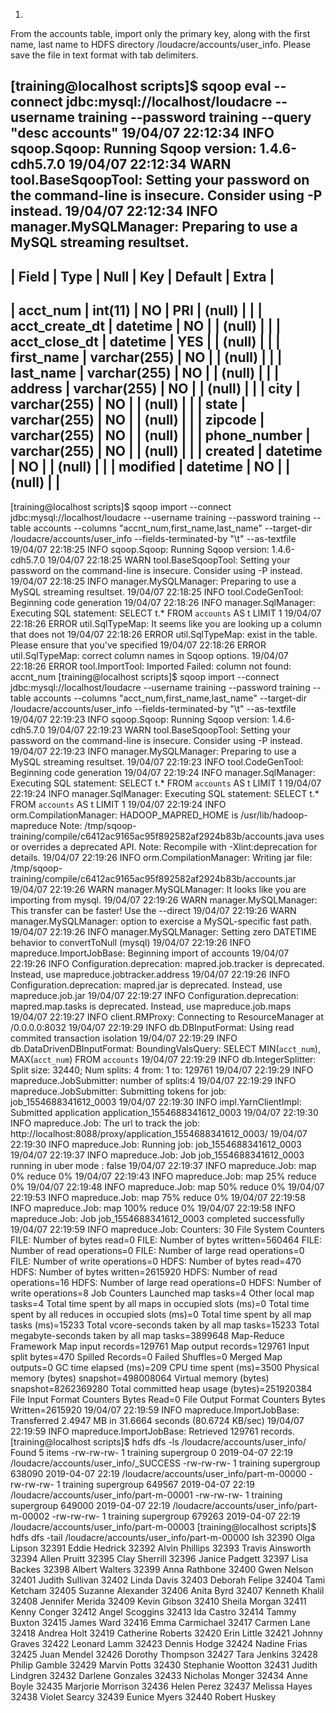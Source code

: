 1.
From the accounts table, import only the primary key, along with the first name, last name to HDFS directory /loudacre/accounts/user_info. Please save the file in text format with tab delimiters.

[training@localhost scripts]$ sqoop eval --connect jdbc:mysql://localhost/loudacre --username training --password training --query "desc accounts"
19/04/07 22:12:34 INFO sqoop.Sqoop: Running Sqoop version: 1.4.6-cdh5.7.0
19/04/07 22:12:34 WARN tool.BaseSqoopTool: Setting your password on the command-line is insecure. Consider using -P instead.
19/04/07 22:12:34 INFO manager.MySQLManager: Preparing to use a MySQL streaming resultset.
---------------------------------------------------------------------------------------------------------
| Field                | Type                 | Null | Key | Default              | Extra                |
---------------------------------------------------------------------------------------------------------
| acct_num             | int(11)              | NO  | PRI | (null)               |                      |
| acct_create_dt       | datetime             | NO  |     | (null)               |                      |
| acct_close_dt        | datetime             | YES |     | (null)               |                      |
| first_name           | varchar(255)         | NO  |     | (null)               |                      |
| last_name            | varchar(255)         | NO  |     | (null)               |                      |
| address              | varchar(255)         | NO  |     | (null)               |                      |
| city                 | varchar(255)         | NO  |     | (null)               |                      |
| state                | varchar(255)         | NO  |     | (null)               |                      |
| zipcode              | varchar(255)         | NO  |     | (null)               |                      |
| phone_number         | varchar(255)         | NO  |     | (null)               |                      |
| created              | datetime             | NO  |     | (null)               |                      |
| modified             | datetime             | NO  |     | (null)               |                      |
---------------------------------------------------------------------------------------------------------
[training@localhost scripts]$ sqoop import --connect jdbc:mysql://localhost/loudacre --username training --password training --table accounts --columns "accnt_num,first_name,last_name" --target-dir /loudacre/accounts/user_info --fields-terminated-by "\t" --as-textfile
19/04/07 22:18:25 INFO sqoop.Sqoop: Running Sqoop version: 1.4.6-cdh5.7.0
19/04/07 22:18:25 WARN tool.BaseSqoopTool: Setting your password on the command-line is insecure. Consider using -P instead.
19/04/07 22:18:25 INFO manager.MySQLManager: Preparing to use a MySQL streaming resultset.
19/04/07 22:18:25 INFO tool.CodeGenTool: Beginning code generation
19/04/07 22:18:26 INFO manager.SqlManager: Executing SQL statement: SELECT t.* FROM `accounts` AS t LIMIT 1
19/04/07 22:18:26 ERROR util.SqlTypeMap: It seems like you are looking up a column that does not
19/04/07 22:18:26 ERROR util.SqlTypeMap: exist in the table. Please ensure that you've specified
19/04/07 22:18:26 ERROR util.SqlTypeMap: correct column names in Sqoop options.
19/04/07 22:18:26 ERROR tool.ImportTool: Imported Failed: column not found: accnt_num
[training@localhost scripts]$ sqoop import --connect jdbc:mysql://localhost/loudacre --username training --password training --table accounts --columns "acct_num,first_name,last_name" --target-dir /loudacre/accounts/user_info --fields-terminated-by "\t" --as-textfile
19/04/07 22:19:23 INFO sqoop.Sqoop: Running Sqoop version: 1.4.6-cdh5.7.0
19/04/07 22:19:23 WARN tool.BaseSqoopTool: Setting your password on the command-line is insecure. Consider using -P instead.
19/04/07 22:19:23 INFO manager.MySQLManager: Preparing to use a MySQL streaming resultset.
19/04/07 22:19:23 INFO tool.CodeGenTool: Beginning code generation
19/04/07 22:19:24 INFO manager.SqlManager: Executing SQL statement: SELECT t.* FROM `accounts` AS t LIMIT 1
19/04/07 22:19:24 INFO manager.SqlManager: Executing SQL statement: SELECT t.* FROM `accounts` AS t LIMIT 1
19/04/07 22:19:24 INFO orm.CompilationManager: HADOOP_MAPRED_HOME is /usr/lib/hadoop-mapreduce
Note: /tmp/sqoop-training/compile/c6412ac9165ac95f892582af2924b83b/accounts.java uses or overrides a deprecated API.
Note: Recompile with -Xlint:deprecation for details.
19/04/07 22:19:26 INFO orm.CompilationManager: Writing jar file: /tmp/sqoop-training/compile/c6412ac9165ac95f892582af2924b83b/accounts.jar
19/04/07 22:19:26 WARN manager.MySQLManager: It looks like you are importing from mysql.
19/04/07 22:19:26 WARN manager.MySQLManager: This transfer can be faster! Use the --direct
19/04/07 22:19:26 WARN manager.MySQLManager: option to exercise a MySQL-specific fast path.
19/04/07 22:19:26 INFO manager.MySQLManager: Setting zero DATETIME behavior to convertToNull (mysql)
19/04/07 22:19:26 INFO mapreduce.ImportJobBase: Beginning import of accounts
19/04/07 22:19:26 INFO Configuration.deprecation: mapred.job.tracker is deprecated. Instead, use mapreduce.jobtracker.address
19/04/07 22:19:26 INFO Configuration.deprecation: mapred.jar is deprecated. Instead, use mapreduce.job.jar
19/04/07 22:19:27 INFO Configuration.deprecation: mapred.map.tasks is deprecated. Instead, use mapreduce.job.maps
19/04/07 22:19:27 INFO client.RMProxy: Connecting to ResourceManager at /0.0.0.0:8032
19/04/07 22:19:29 INFO db.DBInputFormat: Using read commited transaction isolation
19/04/07 22:19:29 INFO db.DataDrivenDBInputFormat: BoundingValsQuery: SELECT MIN(`acct_num`), MAX(`acct_num`) FROM `accounts`
19/04/07 22:19:29 INFO db.IntegerSplitter: Split size: 32440; Num splits: 4 from: 1 to: 129761
19/04/07 22:19:29 INFO mapreduce.JobSubmitter: number of splits:4
19/04/07 22:19:29 INFO mapreduce.JobSubmitter: Submitting tokens for job: job_1554688341612_0003
19/04/07 22:19:30 INFO impl.YarnClientImpl: Submitted application application_1554688341612_0003
19/04/07 22:19:30 INFO mapreduce.Job: The url to track the job: http://localhost:8088/proxy/application_1554688341612_0003/
19/04/07 22:19:30 INFO mapreduce.Job: Running job: job_1554688341612_0003
19/04/07 22:19:37 INFO mapreduce.Job: Job job_1554688341612_0003 running in uber mode : false
19/04/07 22:19:37 INFO mapreduce.Job:  map 0% reduce 0%
19/04/07 22:19:43 INFO mapreduce.Job:  map 25% reduce 0%
19/04/07 22:19:48 INFO mapreduce.Job:  map 50% reduce 0%
19/04/07 22:19:53 INFO mapreduce.Job:  map 75% reduce 0%
19/04/07 22:19:58 INFO mapreduce.Job:  map 100% reduce 0%
19/04/07 22:19:58 INFO mapreduce.Job: Job job_1554688341612_0003 completed successfully
19/04/07 22:19:59 INFO mapreduce.Job: Counters: 30
	File System Counters
		FILE: Number of bytes read=0
		FILE: Number of bytes written=560464
		FILE: Number of read operations=0
		FILE: Number of large read operations=0
		FILE: Number of write operations=0
		HDFS: Number of bytes read=470
		HDFS: Number of bytes written=2615920
		HDFS: Number of read operations=16
		HDFS: Number of large read operations=0
		HDFS: Number of write operations=8
	Job Counters
		Launched map tasks=4
		Other local map tasks=4
		Total time spent by all maps in occupied slots (ms)=0
		Total time spent by all reduces in occupied slots (ms)=0
		Total time spent by all map tasks (ms)=15233
		Total vcore-seconds taken by all map tasks=15233
		Total megabyte-seconds taken by all map tasks=3899648
	Map-Reduce Framework
		Map input records=129761
		Map output records=129761
		Input split bytes=470
		Spilled Records=0
		Failed Shuffles=0
		Merged Map outputs=0
		GC time elapsed (ms)=209
		CPU time spent (ms)=3500
		Physical memory (bytes) snapshot=498008064
		Virtual memory (bytes) snapshot=8262369280
		Total committed heap usage (bytes)=251920384
	File Input Format Counters
		Bytes Read=0
	File Output Format Counters
		Bytes Written=2615920
19/04/07 22:19:59 INFO mapreduce.ImportJobBase: Transferred 2.4947 MB in 31.6664 seconds (80.6724 KB/sec)
19/04/07 22:19:59 INFO mapreduce.ImportJobBase: Retrieved 129761 records.
[training@localhost scripts]$ hdfs dfs -ls /loudacre/accounts/user_info/
Found 5 items
-rw-rw-rw-   1 training supergroup          0 2019-04-07 22:19 /loudacre/accounts/user_info/_SUCCESS
-rw-rw-rw-   1 training supergroup     638090 2019-04-07 22:19 /loudacre/accounts/user_info/part-m-00000
-rw-rw-rw-   1 training supergroup     649567 2019-04-07 22:19 /loudacre/accounts/user_info/part-m-00001
-rw-rw-rw-   1 training supergroup     649000 2019-04-07 22:19 /loudacre/accounts/user_info/part-m-00002
-rw-rw-rw-   1 training supergroup     679263 2019-04-07 22:19 /loudacre/accounts/user_info/part-m-00003
[training@localhost scripts]$ hdfs dfs -tail /loudacre/accounts/user_info/part-m-00000
lsh
32390	Olga	Lipson
32391	Eddie	Hedrick
32392	Alvin	Phillips
32393	Travis	Ainsworth
32394	Allen	Pruitt
32395	Clay	Sherrill
32396	Janice	Padgett
32397	Lisa	Backes
32398	Albert	Walters
32399	Anna	Rathbone
32400	Gwen	Nelson
32401	Judith	Sullivan
32402	Linda	Davis
32403	Deborah	Felipe
32404	Tami	Ketcham
32405	Suzanne	Alexander
32406	Anita	Byrd
32407	Kenneth	Khalil
32408	Jennifer	Merida
32409	Kevin	Gibson
32410	Sheila	Morgan
32411	Kenny	Conger
32412	Angel	Scoggins
32413	Ida	Castro
32414	Tammy	Buxton
32415	James	Ward
32416	Emma	Carmichael
32417	Carmen	Lane
32418	Andrea	Holt
32419	Catherine	Roberts
32420	Erin	Little
32421	Johnny	Graves
32422	Leonard	Lamm
32423	Dennis	Hodge
32424	Nadine	Frias
32425	Juan	Mendel
32426	Dorothy	Thompson
32427	Tara	Jenkins
32428	Philip	Gamble
32429	Marvin	Potts
32430	Stephanie	Wootton
32431	Judith	Lindgren
32432	Darlene	Gonzales
32433	Nicholas	Monger
32434	Anne	Boyle
32435	Marjorie	Morrison
32436	Helen	Perez
32437	Melissa	Hayes
32438	Violet	Searcy
32439	Eunice	Myers
32440	Robert	Huskey
